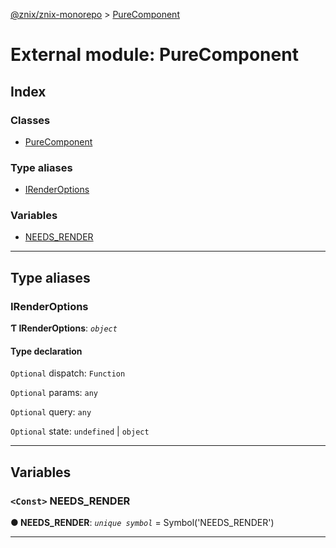 [@znix/znix-monorepo](../README.md) > [PureComponent](../modules/purecomponent.md)

# External module: PureComponent

## Index

### Classes

* [PureComponent](../classes/purecomponent.purecomponent-1.md)

### Type aliases

* [IRenderOptions](purecomponent.md#irenderoptions)

### Variables

* [NEEDS_RENDER](purecomponent.md#needs_render)

---

## Type aliases

<a id="irenderoptions"></a>

###  IRenderOptions

**Ƭ IRenderOptions**: *`object`*

#### Type declaration

`Optional`  dispatch: `Function`

`Optional`  params: `any`

`Optional`  query: `any`

`Optional`  state:  `undefined` &#124; `object`

___

## Variables

<a id="needs_render"></a>

### `<Const>` NEEDS_RENDER

**● NEEDS_RENDER**: *`unique symbol`* =  Symbol('NEEDS_RENDER')

___

